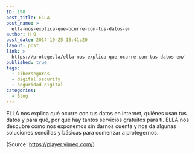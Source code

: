 ```yaml
---
ID: 198
post_title: ELLA
post_name: >
  ella-nos-explica-que-ocurre-con-tus-datos-en
author: H Q
post_date: 2014-10-25 15:41:20
layout: post
link: >
  https://protege.la/ella-nos-explica-que-ocurre-con-tus-datos-en/
published: true
tags:
  - ciberseguras
  - digital security
  - seguridad digital
categories:
  - Blog
---
```

ELLA nos explica qué ocurre con tus datos en internet, quiénes usan tus datos y para qué, por qué hay tantos servicios gratuitos para ti. ELLA nos descubre cómo nos exponemos sin darnos cuenta y nos da algunas soluciones sencillas y básicas para comenzar a protegernos. <div class="attribution">
  (Source: <a href="https://player.vimeo.com/">https://player.vimeo.com/</a>)
</div>